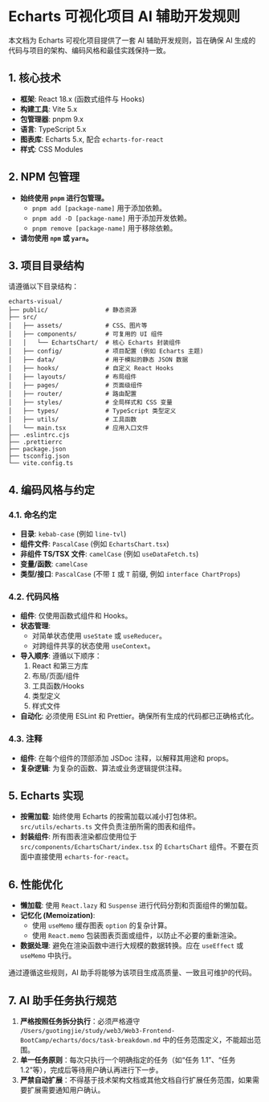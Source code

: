 # Echarts 可视化项目 AI 辅助开发规则

本文档为 Echarts 可视化项目提供了一套 AI 辅助开发规则，旨在确保 AI 生成的代码与项目的架构、编码风格和最佳实践保持一致。

## 1. 核心技术

- **框架**: React 18.x (函数式组件与 Hooks)
- **构建工具**: Vite 5.x
- **包管理器**: pnpm 9.x
- **语言**: TypeScript 5.x
- **图表库**: Echarts 5.x, 配合 `echarts-for-react`
- **样式**: CSS Modules

## 2. NPM 包管理

- **始终使用 `pnpm` 进行包管理。**
  - `pnpm add [package-name]` 用于添加依赖。
  - `pnpm add -D [package-name]` 用于添加开发依赖。
  - `pnpm remove [package-name]` 用于移除依赖。
- **请勿使用 `npm` 或 `yarn`。**

## 3. 项目目录结构

请遵循以下目录结构：

```
echarts-visual/
├── public/                # 静态资源
├── src/
│   ├── assets/            # CSS、图片等
│   ├── components/        # 可复用的 UI 组件
│   │   └── EchartsChart/  # 核心 Echarts 封装组件
│   ├── config/            # 项目配置 (例如 Echarts 主题)
│   ├── data/              # 用于模拟的静态 JSON 数据
│   ├── hooks/             # 自定义 React Hooks
│   ├── layouts/           # 布局组件
│   ├── pages/             # 页面级组件
│   ├── router/            # 路由配置
│   ├── styles/            # 全局样式和 CSS 变量
│   ├── types/             # TypeScript 类型定义
│   ├── utils/             # 工具函数
│   └── main.tsx           # 应用入口文件
├── .eslintrc.cjs
├── .prettierrc
├── package.json
├── tsconfig.json
└── vite.config.ts
```

## 4. 编码风格与约定

### 4.1. 命名约定

- **目录**: `kebab-case` (例如 `line-tvl`)
- **组件文件**: `PascalCase` (例如 `EchartsChart.tsx`)
- **非组件 TS/TSX 文件**: `camelCase` (例如 `useDataFetch.ts`)
- **变量/函数**: `camelCase`
- **类型/接口**: `PascalCase` (不带 `I` 或 `T` 前缀, 例如 `interface ChartProps`)

### 4.2. 代码风格

- **组件**: 仅使用函数式组件和 Hooks。
- **状态管理**:
  - 对简单状态使用 `useState` 或 `useReducer`。
  - 对跨组件共享的状态使用 `useContext`。
- **导入顺序**: 遵循以下顺序：
  1. React 和第三方库
  2. 布局/页面/组件
  3. 工具函数/Hooks
  4. 类型定义
  5. 样式文件
- **自动化**: 必须使用 ESLint 和 Prettier。确保所有生成的代码都已正确格式化。

### 4.3. 注释

- **组件**: 在每个组件的顶部添加 JSDoc 注释，以解释其用途和 props。
- **复杂逻辑**: 为复杂的函数、算法或业务逻辑提供注释。

## 5. Echarts 实现

- **按需加载**: 始终使用 Echarts 的按需加载以减小打包体积。`src/utils/echarts.ts` 文件负责注册所需的图表和组件。
- **封装组件**: 所有图表渲染都应使用位于 `src/components/EchartsChart/index.tsx` 的 `EchartsChart` 组件。不要在页面中直接使用 `echarts-for-react`。

## 6. 性能优化

- **懒加载**: 使用 `React.lazy` 和 `Suspense` 进行代码分割和页面组件的懒加载。
- **记忆化 (Memoization)**:
  - 使用 `useMemo` 缓存图表 `option` 的复杂计算。
  - 使用 `React.memo` 包装图表页面或组件，以防止不必要的重新渲染。
- **数据处理**: 避免在渲染函数中进行大规模的数据转换。应在 `useEffect` 或 `useMemo` 中执行。

通过遵循这些规则，AI 助手将能够为该项目生成高质量、一致且可维护的代码。

## 7. AI 助手任务执行规范

1. **严格按照任务拆分执行**：必须严格遵守 `/Users/guotingjie/study/web3/Web3-Frontend-BootCamp/echarts/docs/task-breakdown.md` 中的任务范围定义，不能超出范围。
2. **单一任务原则**：每次只执行一个明确指定的任务（如“任务 1.1”、“任务 1.2”等），完成后等待用户确认再进行下一步。
3. **严禁自动扩展**：不得基于技术架构文档或其他文档自行扩展任务范围，如果需要扩展需要通知用户确认。